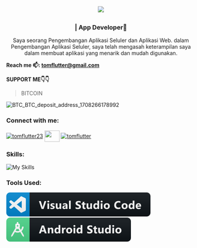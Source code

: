 <h1 align="center">
  <a href="https://git.io/typing-svg">
    <img src="https://readme-typing-svg.herokuapp.com?font=Fira+Code&size=40&pause=1000&center=true&vCenter=true&width=435&lines=I+am+Tomyradea+%F0%9F%91%8B">
  </a>

<h3 align="center">
| App Developer📱
</h4> 

<!-----


Here are some ideas to get you started:

- 🔭 I’m currently working on ...
- 🌱 I’m currently learning ...
- 👯 I’m looking to collaborate on ...
- 🤔 I’m looking for help with ...
- 💬 Ask me about ...
- 📫 How to reach me: ...
- 😄 Pronouns: ...
- ⚡ Fun fact: ...
-->

<p align="center">Saya seorang Pengembangan Aplikasi Seluler dan Aplikasi Web. dalam Pengembangan Aplikasi Seluler, saya telah mengasah keterampilan saya dalam membuat aplikasi yang menarik dan mudah digunakan.</p>


**Reach me 📫: tomflutter@gmail.com**

**SUPPORT ME👇👇**

> BITCOIN


![BTC_BTC_deposit_address_1708266178992](https://github.com/tomflutter/tomflutter/assets/116769915/52860565-d275-4e02-91df-bc4630049fa4)




<h3 align="left">Connect with me:</h3>
<p align="left">
<a href="https://instagram.com/tomflutter" target="_blank"><img align="center" src="https://raw.githubusercontent.com/rahuldkjain/github-profile-readme-generator/master/src/images/icons/Social/instagram.svg" alt="tomflutter23" height="30" width="40" /></a>
<a href="https://twitter.com" target="_blank"><img align="center" src="https://raw.githubusercontent.com/rahuldkjain/github-profile-readme-generator/master/src/images/icons/Social/twitter.svg" alt="" height="30" width="40" /></a>
<a href="" target="_blank" ><img align="center" src="https://raw.githubusercontent.com/rahuldkjain/github-profile-readme-generator/master/src/images/icons/Social/facebook.svg" alt="tomflutter" height="30" width="40" /></a>

</p>
<h3>Skills:</h3>
  
![My Skills](https://skillicons.dev/icons?i=flutter,dart,firebase,github,git,c,py,html,css,js,androidstudio)
<h3>Tools Used:</h3>

<p>
<a>
    <img src="https://raw.githubusercontent.com/iwtriplet/triplepro/main/visualstudio_code.svg" alt="example badge" style="vertical-align:top margin:6px 4px">
  </a>
  <a>
    <img src="https://raw.githubusercontent.com/iwtriplet/triplepro/main/android_studio.svg" alt="example badge" style="vertical-align:top margin:6px 4px">
  </a>
  </p>
